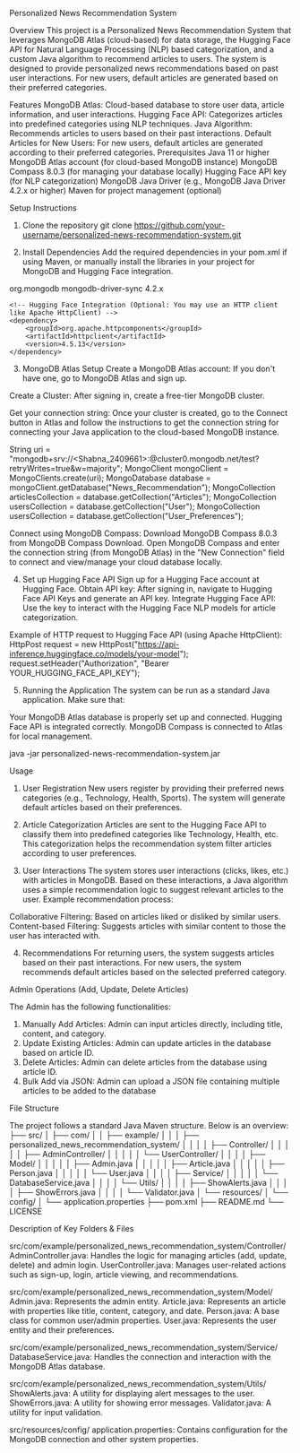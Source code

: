 Personalized News Recommendation System

Overview
This project is a Personalized News Recommendation System that leverages MongoDB Atlas (cloud-based) for data storage, the Hugging Face API for Natural Language Processing (NLP) based categorization, and a custom Java algorithm to recommend articles to users. The system is designed to provide personalized news recommendations based on past user interactions. For new users, default articles are generated based on their preferred categories.

Features
MongoDB Atlas: Cloud-based database to store user data, article information, and user interactions.
Hugging Face API: Categorizes articles into predefined categories using NLP techniques.
Java Algorithm: Recommends articles to users based on their past interactions.
Default Articles for New Users: For new users, default articles are generated according to their preferred categories.
Prerequisites
Java 11 or higher
MongoDB Atlas account (for cloud-based MongoDB instance)
MongoDB Compass 8.0.3 (for managing your database locally)
Hugging Face API key (for NLP categorization)
MongoDB Java Driver (e.g., MongoDB Java Driver 4.2.x or higher)
Maven for project management (optional)

Setup Instructions
1. Clone the repository
   git clone https://github.com/your-username/personalized-news-recommendation-system.git <!-- Github repository Link -->

2. Install Dependencies
Add the required dependencies in your pom.xml if using Maven, or manually install the libraries in your project for MongoDB and Hugging Face integration.
<dependencies>
    <!-- MongoDB Driver -->
    <dependency>
        <groupId>org.mongodb</groupId>
        <artifactId>mongodb-driver-sync</artifactId>
        <version>4.2.x</version>
    </dependency>

    <!-- Hugging Face Integration (Optional: You may use an HTTP client like Apache HttpClient) -->
    <dependency>
        <groupId>org.apache.httpcomponents</groupId>
        <artifactId>httpclient</artifactId>
        <version>4.5.13</version>
    </dependency>
</dependencies>

3. MongoDB Atlas Setup
Create a MongoDB Atlas account: If you don't have one, go to MongoDB Atlas and sign up.

Create a Cluster: After signing in, create a free-tier MongoDB cluster.

Get your connection string: Once your cluster is created, go to the Connect button in Atlas and follow the instructions to get the connection string for connecting your Java application to the cloud-based MongoDB instance.

<!-- Connection string-->
String uri = "mongodb+srv://<Shabna_2409661>:<VictoriousEstablishment>@cluster0.mongodb.net/test?retryWrites=true&w=majority";
MongoClient mongoClient = MongoClients.create(uri);
MongoDatabase database = mongoClient.getDatabase("News_Recommendation");
MongoCollection<Document> articlesCollection = database.getCollection("Articles");
MongoCollection<Document> usersCollection = database.getCollection("User");
MongoCollection<Document> usersCollection = database.getCollection("User_Preferences");

Connect using MongoDB Compass:
Download MongoDB Compass 8.0.3 from MongoDB Compass Download.
Open MongoDB Compass and enter the connection string (from MongoDB Atlas) in the "New Connection" field to connect and view/manage your cloud database locally.

<!-- Setting up the Hugging Face API (Cloud based NLP)-->
4. Set up Hugging Face API
Sign up for a Hugging Face account at Hugging Face.
Obtain API key: After signing in, navigate to Hugging Face API Keys and generate an API key.
Integrate Hugging Face API: Use the key to interact with the Hugging Face NLP models for article categorization.

Example of HTTP request to Hugging Face API (using Apache HttpClient):
HttpPost request = new HttpPost("https://api-inference.huggingface.co/models/your-model");
request.setHeader("Authorization", "Bearer YOUR_HUGGING_FACE_API_KEY");

<!-- Requirements before running the application-->
5. Running the Application
The system can be run as a standard Java application. Make sure that:

Your MongoDB Atlas database is properly set up and connected.
Hugging Face API is integrated correctly.
MongoDB Compass is connected to Atlas for local management.

<!-- To run the application-->
java -jar personalized-news-recommendation-system.jar

Usage

1. User Registration
New users register by providing their preferred news categories (e.g., Technology, Health, Sports).
The system will generate default articles based on their preferences.

3. Article Categorization
Articles are sent to the Hugging Face API to classify them into predefined categories like Technology, Health, etc.
This categorization helps the recommendation system filter articles according to user preferences.

5. User Interactions
The system stores user interactions (clicks, likes, etc.) with articles in MongoDB.
Based on these interactions, a Java algorithm uses a simple recommendation logic to suggest relevant articles to the user.
Example recommendation process:

Collaborative Filtering: Based on articles liked or disliked by similar users.
Content-based Filtering: Suggests articles with similar content to those the user has interacted with.

4. Recommendations
For returning users, the system suggests articles based on their past interactions.
For new users, the system recommends default articles based on the selected preferred category.

Admin Operations (Add, Update, Delete Articles)

The Admin has the following functionalities:
1. Manually Add Articles: Admin can input articles directly, including title, content, and category.
2. Update Existing Articles: Admin can update articles in the database based on article ID.
3. Delete Articles: Admin can delete articles from the database using article ID.
4. Bulk Add via JSON: Admin can upload a JSON file containing multiple articles to be added to the database

File Structure

The project follows a standard Java Maven structure. Below is an overview:
├── src/
│   ├── com/
│   │   ├── example/
│   │   │   ├── personalized_news_recommendation_system/
│   │   │   │   ├── Controller/
│   │   │   │   │   ├── AdminController/
│   │   │   │   │   └── UserController/
│   │   │   │   ├── Model/
│   │   │   │   │   ├── Admin.java
│   │   │   │   │   ├── Article.java
│   │   │   │   │   ├── Person.java
│   │   │   │   │   └── User.java
│   │   │   │   ├── Service/
│   │   │   │   │   └── DatabaseService.java
│   │   │   │   └── Utils/
│   │   │   │       ├── ShowAlerts.java
│   │   │   │       ├── ShowErrors.java
│   │   │   │       └── Validator.java
│   └── resources/
│       └── config/
│           └── application.properties
├── pom.xml
├── README.md
└── LICENSE

Description of Key Folders & Files

src/com/example/personalized_news_recommendation_system/Controller/
AdminController.java: Handles the logic for managing articles (add, update, delete) and admin login.
UserController.java: Manages user-related actions such as sign-up, login, article viewing, and recommendations.

src/com/example/personalized_news_recommendation_system/Model/
Admin.java: Represents the admin entity.
Article.java: Represents an article with properties like title, content, category, and date.
Person.java: A base class for common user/admin properties.
User.java: Represents the user entity and their preferences.

src/com/example/personalized_news_recommendation_system/Service/
DatabaseService.java: Handles the connection and interaction with the MongoDB Atlas database.

src/com/example/personalized_news_recommendation_system/Utils/
ShowAlerts.java: A utility for displaying alert messages to the user.
ShowErrors.java: A utility for showing error messages.
Validator.java: A utility for input validation.

src/resources/config/
application.properties: Contains configuration for the MongoDB connection and other system properties.

